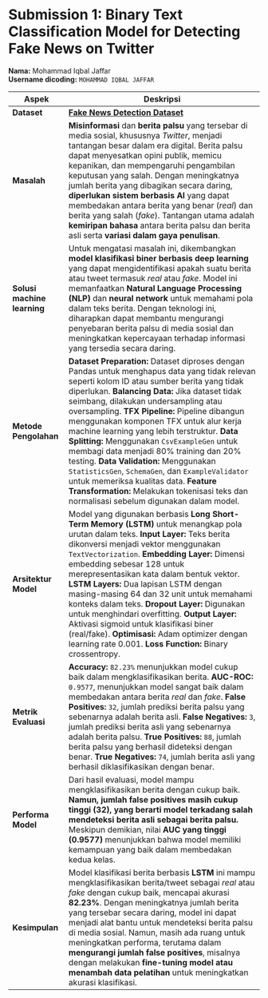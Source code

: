 # **Submission 1: Binary Text Classification Model for Detecting Fake News on Twitter**  
**Nama:** Mohammad Iqbal Jaffar  
**Username dicoding:** `MOHAMMAD IQBAL JAFFAR`  

| **Aspek**            | **Deskripsi**                                                                                                                              |
|----------------------|--------------------------------------------------------------------------------------------------------------------------------------------|
| **Dataset**         | [**Fake News Detection Dataset**](https://www.kaggle.com/datasets/shawkyelgendy/fake-news-football) |
| **Masalah**         | **Misinformasi** dan **berita palsu** yang tersebar di media sosial, khususnya *Twitter*, menjadi tantangan besar dalam era digital. Berita palsu dapat menyesatkan opini publik, memicu kepanikan, dan mempengaruhi pengambilan keputusan yang salah. Dengan meningkatnya jumlah berita yang dibagikan secara daring, **diperlukan sistem berbasis AI** yang dapat membedakan antara berita yang benar (*real*) dan berita yang salah (*fake*). Tantangan utama adalah **kemiripan bahasa** antara berita palsu dan berita asli serta **variasi dalam gaya penulisan**. |
| **Solusi machine learning** | Untuk mengatasi masalah ini, dikembangkan **model klasifikasi biner berbasis deep learning** yang dapat mengidentifikasi apakah suatu berita atau tweet termasuk *real* atau *fake*. Model ini memanfaatkan **Natural Language Processing (NLP)** dan **neural network** untuk memahami pola dalam teks berita. Dengan teknologi ini, diharapkan dapat membantu mengurangi penyebaran berita palsu di media sosial dan meningkatkan kepercayaan terhadap informasi yang tersedia secara daring. |
| **Metode Pengolahan** | **Dataset Preparation:** Dataset diproses dengan Pandas untuk menghapus data yang tidak relevan seperti kolom ID atau sumber berita yang tidak diperlukan. **Balancing Data:** Jika dataset tidak seimbang, dilakukan undersampling atau oversampling. **TFX Pipeline:** Pipeline dibangun menggunakan komponen TFX untuk alur kerja machine learning yang lebih terstruktur. **Data Splitting:** Menggunakan `CsvExampleGen` untuk membagi data menjadi 80% training dan 20% testing. **Data Validation:** Menggunakan `StatisticsGen`, `SchemaGen`, dan `ExampleValidator` untuk memeriksa kualitas data. **Feature Transformation:** Melakukan tokenisasi teks dan normalisasi sebelum digunakan dalam model. |
| **Arsitektur Model** | Model yang digunakan berbasis **Long Short-Term Memory (LSTM)** untuk menangkap pola urutan dalam teks. **Input Layer:** Teks berita dikonversi menjadi vektor menggunakan `TextVectorization`. **Embedding Layer:** Dimensi embedding sebesar 128 untuk merepresentasikan kata dalam bentuk vektor. **LSTM Layers:** Dua lapisan LSTM dengan masing-masing 64 dan 32 unit untuk memahami konteks dalam teks. **Dropout Layer:** Digunakan untuk menghindari overfitting. **Output Layer:** Aktivasi sigmoid untuk klasifikasi biner (real/fake). **Optimisasi:** Adam optimizer dengan learning rate 0.001. **Loss Function:** Binary crossentropy. |
| **Metrik Evaluasi** | **Accuracy:** `82.23%` menunjukkan model cukup baik dalam mengklasifikasikan berita. **AUC-ROC:** `0.9577`, menunjukkan model sangat baik dalam membedakan antara berita *real* dan *fake*. **False Positives:** `32`, jumlah prediksi berita palsu yang sebenarnya adalah berita asli. **False Negatives:** `3`, jumlah prediksi berita asli yang sebenarnya adalah berita palsu. **True Positives:** `88`, jumlah berita palsu yang berhasil dideteksi dengan benar. **True Negatives:** `74`, jumlah berita asli yang berhasil diklasifikasikan dengan benar. |
| **Performa Model** | Dari hasil evaluasi, model mampu mengklasifikasikan berita dengan cukup baik. **Namun, jumlah false positives masih cukup tinggi (32), yang berarti model terkadang salah mendeteksi berita asli sebagai berita palsu.** Meskipun demikian, nilai **AUC yang tinggi (0.9577)** menunjukkan bahwa model memiliki kemampuan yang baik dalam membedakan kedua kelas. |
| **Kesimpulan** | Model klasifikasi berita berbasis **LSTM** ini mampu mengklasifikasikan berita/tweet sebagai *real* atau *fake* dengan cukup baik, mencapai akurasi **82.23%**. Dengan meningkatnya jumlah berita yang tersebar secara daring, model ini dapat menjadi alat bantu untuk mendeteksi berita palsu di media sosial. Namun, masih ada ruang untuk meningkatkan performa, terutama dalam **mengurangi jumlah false positives**, misalnya dengan melakukan **fine-tuning model atau menambah data pelatihan** untuk meningkatkan akurasi klasifikasi. |
